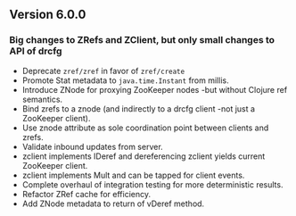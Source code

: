 ## Version 6.0.0
### Big changes to ZRefs and ZClient, but only small changes to API of drcfg
* Deprecate `zref/zref` in favor of `zref/create`
* Promote Stat metadata to `java.time.Instant` from millis.
* Introduce ZNode for proxying ZooKeeper nodes -but without Clojure ref semantics.
* Bind zrefs to a znode (and indirectly to a drcfg client -not just a ZooKeeper client).
* Use znode attribute as sole coordination point between clients and zrefs.
* Validate inbound updates from server.
* zclient implements IDeref and dereferencing zclient yields current ZooKeeper client.
* zclient implements Mult and can be tapped for client events.
* Complete overhaul of integration testing for more deterministic results.
* Refactor ZRef cache for efficiency.
* Add ZNode metadata to return of vDeref method.
